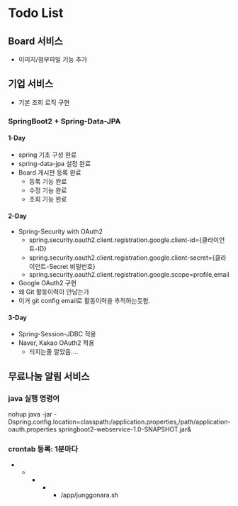 # Todo List
## Board 서비스
- 이미지/첨부파일 기능 추가

## 기업 서비스
- 기본 조회 로직 구현


### SpringBoot2 + Spring-Data-JPA

#### 1-Day
- spring 기초 구성 완료
- spring-data-jpa 설정 완료
- Board 게시판 등록 완료
  - 등록 기능 완료
  - 수정 기능 완료
  - 조회 기능 완료

#### 2-Day
- Spring-Security with OAuth2
  - spring.security.oauth2.client.registration.google.client-id={클라이언트-ID}
  - spring.security.oauth2.client.registration.google.client-secret={클라이언트-Secret 비밀번호}
  - spring.security.oauth2.client.registration.google.scope=profile,email
- Google OAuth2 구현
- 왜 Git 활동이력이 안남는가
- 이거 git config email로 활동이력을 추적하는듯함.


#### 3-Day
- Spring-Session-JDBC 적용
- Naver, Kakao OAuth2 적용
    - 듸지는줄 알았음....


## 무료나눔 알림 서비스
### java 실행 명령어
nohup java -jar -Dspring.config.location=classpath:/application.properties,/path/application-oauth.properties springboot2-webservice-1.0-SNAPSHOT.jar&

### crontab 등록: 1분마다
* * * * * /app/junggonara.sh
